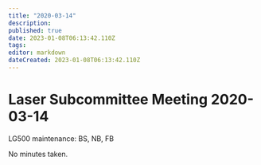 ```yaml
---
title: "2020-03-14"
description: 
published: true
date: 2023-01-08T06:13:42.110Z
tags: 
editor: markdown
dateCreated: 2023-01-08T06:13:42.110Z
---
```


# Laser Subcommittee Meeting 2020-03-14

LG500 maintenance: BS, NB, FB

No minutes taken.